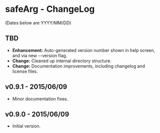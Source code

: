 ﻿safeArg - ChangeLog
===================

(Dates below are YYYY/MM/DD)

TBD
-------------------
- **Enhancement:** Auto-generated version number shown in help screen, and via new --version flag.
- **Change:** Cleaned up internal directory structure.
- **Change:** Documentation improvements, including changelog and license files.

v0.9.1 - 2015/06/09
-------------------
- Minor documentation fixes.

v0.9.0 - 2015/06/09
-------------------
- Initial version.
